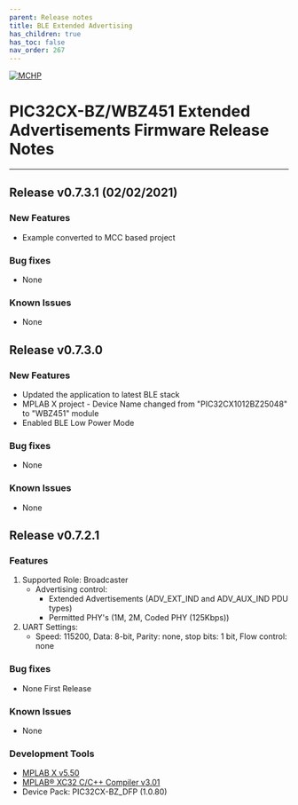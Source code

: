 ```yaml
---
parent: Release notes
title: BLE Extended Advertising
has_children: true
has_toc: false
nav_order: 267
---
```


[![MCHP](https://www.microchip.com/ResourcePackages/Microchip/assets/dist/images/logo.png)](https://www.microchip.com)
# PIC32CX-BZ/WBZ451 Extended Advertisements Firmware Release Notes
____
## **Release v0.7.3.1** (02/02/2021)

### New Features
+ Example converted to MCC based project

### Bug fixes
- None

### Known Issues
- None

## Release v0.7.3.0

### New Features
+ Updated the application to latest BLE stack
+ MPLAB X project - Device Name changed from "PIC32CX1012BZ25048"  to "WBZ451" module
+ Enabled BLE Low Power Mode

### Bug fixes
- None

### Known Issues
- None

## Release v0.7.2.1

### Features
1. Supported Role: Broadcaster
   - Advertising control:
     - Extended Advertisements (ADV_EXT_IND and ADV_AUX_IND PDU types)
     - Permitted PHY's (1M, 2M, Coded PHY (125Kbps))
2. UART Settings:
   - Speed: 115200, Data: 8-bit, Parity: none, stop bits: 1 bit, Flow control: none


### Bug fixes
- None First Release

### Known Issues
- None

### Development Tools
- [MPLAB X v5.50]((https://www.microchip.com/en-us/development-tools-tools-and-software/mplab-xc-compilers))
- [MPLAB® XC32 C/C++ Compiler v3.01](https://www.microchip.com/mplab/compilers)
- Device Pack: PIC32CX-BZ_DFP (1.0.80)
